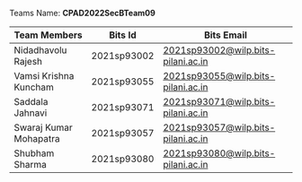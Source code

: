 Teams Name: **CPAD2022SecBTeam09**

|Team Members   | Bits Id   | Bits Email   |
|---|---|---|
| Nidadhavolu Rajesh   | 2021sp93002  | 2021sp93002@wilp.bits-pilani.ac.in  |
| Vamsi Krishna Kuncham  | 2021sp93055  | 2021sp93055@wilp.bits-pilani.ac.in  |
| Saddala Jahnavi | 2021sp93071   | 2021sp93071@wilp.bits-pilani.ac.in   |
| Swaraj Kumar Mohapatra   | 2021sp93057  | 2021sp93057@wilp.bits-pilani.ac.in  |
| Shubham Sharma   | 2021sp93080  | 2021sp93080@wilp.bits-pilani.ac.in  |
  
 
